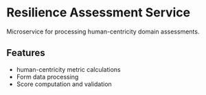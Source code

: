 # Resilience Assessment Service

Microservice for processing human-centricity domain assessments.

## Features

- human-centricity metric calculations
- Form data processing
- Score computation and validation


